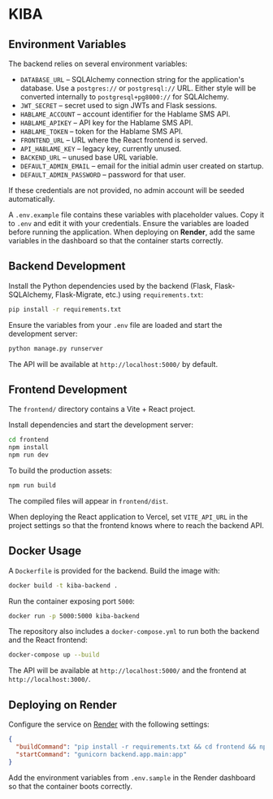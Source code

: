 # KIBA

## Environment Variables

The backend relies on several environment variables:

- `DATABASE_URL` &ndash; SQLAlchemy connection string for the application's database. Use a
  `postgres://` or `postgresql://` URL. Either style will be converted internally to
  `postgresql+pg8000://` for SQLAlchemy.
- `JWT_SECRET` &ndash; secret used to sign JWTs and Flask sessions.
- `HABLAME_ACCOUNT` &ndash; account identifier for the Hablame SMS API.
- `HABLAME_APIKEY` &ndash; API key for the Hablame SMS API.
- `HABLAME_TOKEN` &ndash; token for the Hablame SMS API.
- `FRONTEND_URL` &ndash; URL where the React frontend is served.
- `API_HABLAME_KEY` &ndash; legacy key, currently unused.
- `BACKEND_URL` &ndash; unused base URL variable.
- `DEFAULT_ADMIN_EMAIL` &ndash; email for the initial admin user created on startup.
- `DEFAULT_ADMIN_PASSWORD` &ndash; password for that user.

If these credentials are not provided, no admin account will be seeded automatically.

A `.env.example` file contains these variables with placeholder values. Copy it to
`.env` and edit it with your credentials. Ensure the variables are loaded
before running the application. When deploying on **Render**, add the same
variables in the dashboard so that the container starts correctly.

## Backend Development

Install the Python dependencies used by the backend (Flask, Flask-SQLAlchemy,
Flask-Migrate, etc.) using `requirements.txt`:

```bash
pip install -r requirements.txt
```

Ensure the variables from your `.env` file are loaded and start the development server:

```bash
python manage.py runserver
```

The API will be available at `http://localhost:5000/` by default.

## Frontend Development

The `frontend/` directory contains a Vite + React project.

Install dependencies and start the development server:

```bash
cd frontend
npm install
npm run dev
```

To build the production assets:

```bash
npm run build
```

The compiled files will appear in `frontend/dist`.

When deploying the React application to Vercel, set `VITE_API_URL` in the
project settings so that the frontend knows where to reach the backend API.

## Docker Usage

A `Dockerfile` is provided for the backend. Build the image with:

```bash
docker build -t kiba-backend .
```

Run the container exposing port `5000`:

```bash
docker run -p 5000:5000 kiba-backend
```

The repository also includes a `docker-compose.yml` to run both the backend and
the React frontend:

```bash
docker-compose up --build
```

The API will be available at `http://localhost:5000/` and the frontend at
`http://localhost:3000/`.

## Deploying on Render

Configure the service on [Render](https://render.com) with the following settings:

```json
{
  "buildCommand": "pip install -r requirements.txt && cd frontend && npm install && npm run build",
  "startCommand": "gunicorn backend.app.main:app"
}
```

Add the environment variables from `.env.sample` in the Render dashboard so that the container boots correctly.
